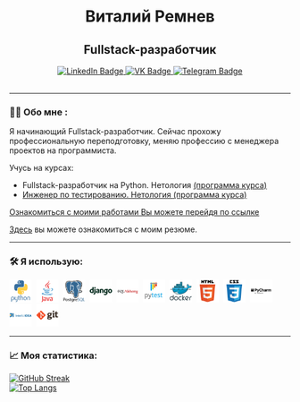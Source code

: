<!-- <div id="header" align="center">
  <img src="https://media.giphy.com/media/IeRdg7gLkfK1ly2mFU/giphy.gif" width="80"/>
</div> -->

<h1 align="center">
Виталий Ремнев 
</h1>
<h2 align="center"> 
Fullstack-разработчик 
</h2>

<div id="badges"  align="center">
  <a href="your-linkedin-URL">
    <img src="https://img.shields.io/badge/LinkedIn-blue?style=for-the-badge&logo=linkedin&logoColor=white" alt="LinkedIn Badge"/>
  </a>
  <a href="https://vk.com/remvs">
    <img src="https://img.shields.io/badge/VK-blue?style=for-the-badge&logo=vk&logoColor=white" alt="VK Badge"/>
  </a>
  <a href="https://t.me/RemnevVS">
    <img src="https://img.shields.io/badge/Telegram-blue?style=for-the-badge&logo=telegram&logoColor=white" alt="Telegram Badge"/>
  </a>
</div>

<div id="viewrs" align="center">
<img src="https://komarev.com/ghpvc/?username=RavenRVS&style=flat-square&color=blue" alt=""/>
</div>

---

### :man_technologist: Обо мне :

Я начинающий Fullstack-разработчик. Сейчас прохожу профессиональную переподготовку, меняю профессию с менеджера проектов на программиста.

Учусь на курсах: <br>
- Fullstack-разработчик на Python. Нетология 
<a href="https://netology.ru/programs/fullstack-python-dev#/lessons">(программа курса)
- Инженер по тестированию. Нетология 
<a href="https://netology.ru/programs/qa-middle#/lessons">(программа курса)
  
Ознакомиться с моими работами Вы можете перейдя по
<a href="https://github.com/RavenRVS/title_main">ссылке
  
<a href="https://disk.yandex.ru/i/xQ7w3BSEVxqsyw">Здесь</a> вы можете ознакомиться с моим резюме.

---
  
### :hammer_and_wrench: Я использую:
  
  <div>
  <img src="https://github.com/devicons/devicon/blob/master/icons/python/python-original-wordmark.svg" title="Python" alt="Python" width="40" height="40"/>&nbsp;
  <img src="https://github.com/devicons/devicon/blob/master/icons/java/java-original-wordmark.svg" title="Java" alt="Java" width="40" height="40"/>&nbsp;
  <img src="https://github.com/devicons/devicon/blob/master/icons/postgresql/postgresql-original-wordmark.svg" title="Postgresql" alt="Postgresql" width="40" height="40"/>&nbsp;
  <img src="https://github.com/devicons/devicon/blob/master/icons/django/django-plain-wordmark.svg" title="Django" alt="Django" width="40" height="40"/>&nbsp;
  <img src="https://github.com/devicons/devicon/blob/master/icons/sqlalchemy/sqlalchemy-original-wordmark.svg" title="SQLAlchemy" alt="SQLAlchemy" width="40" height="40"/>&nbsp;
  <img src="https://github.com/devicons/devicon/blob/master/icons/pytest/pytest-original-wordmark.svg" title="Pytest" alt="Pytest" width="40" height="40"/>&nbsp;
  <img src="https://github.com/devicons/devicon/blob/master/icons/docker/docker-original-wordmark.svg" title="Docker" alt="Docker" width="40" height="40"/>&nbsp;
  <img src="https://github.com/devicons/devicon/blob/master/icons/html5/html5-original-wordmark.svg" title="HTML5" alt="HTML5" width="40" height="40"/>&nbsp;
  <img src="https://github.com/devicons/devicon/blob/master/icons/css3/css3-original-wordmark.svg" title="CSS" alt="CSS" width="40" height="40"/>&nbsp;
  <img src="https://github.com/devicons/devicon/blob/master/icons/pycharm/pycharm-original-wordmark.svg" title="PyCharm" alt="PyCharm" width="40" height="40"/>&nbsp;
  <img src="https://github.com/devicons/devicon/blob/master/icons/intellij/intellij-original-wordmark.svg" title="intellij" alt="intellij" width="40" height="40"/>&nbsp;
  <img src="https://github.com/devicons/devicon/blob/master/icons/git/git-original-wordmark.svg" title="Git" **alt="Git" width="40" height="40"/>
</div>

---

### :chart_with_upwards_trend: Моя статистика:
  
[![GitHub Streak](http://github-readme-streak-stats.herokuapp.com?user=RavenRVS&theme=solarized-light)](https://git.io/streak-stats) <br>
[![Top Langs](https://github-readme-stats.vercel.app/api/top-langs/?username=RavenRVS&theme=solarized-light&layout=compact&card_width=445)](https://github.com/anuraghazra/github-readme-stats)
<!--
**RavenRVS/RavenRVS** is a ✨ _special_ ✨ repository because its `README.md` (this file) appears on your GitHub profile.

Here are some ideas to get you started:

- 🔭 I’m currently working on ...
- 🌱 I’m currently learning ...
- 👯 I’m looking to collaborate on ...
- 🤔 I’m looking for help with ...
- 💬 Ask me about ...
- 📫 How to reach me: ...
- 😄 Pronouns: ...
- ⚡ Fun fact: ...
-->

